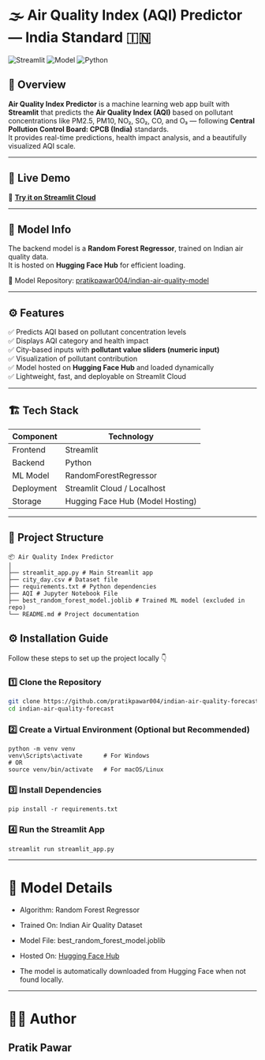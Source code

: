 # 🌫️ Air Quality Index (AQI) Predictor — India Standard 🇮🇳

![Streamlit](https://img.shields.io/badge/Framework-Streamlit-FF4B4B?logo=streamlit)
![Model](https://img.shields.io/badge/Model-RandomForestRegressor-2C7BB6)
![Python](https://img.shields.io/badge/Python-3.10%2B-blue)

## 📘 Overview

**Air Quality Index Predictor** is a machine learning web app built with **Streamlit** that predicts the **Air Quality Index (AQI)** based on pollutant concentrations like PM2.5, PM10, NO₂, SO₂, CO, and O₃ — following **Central Pollution Control Board: CPCB
 (India)** standards.  
It provides real-time predictions, health impact analysis, and a beautifully visualized AQI scale.

---

## 🚀 Live Demo

🔗 **[Try it on Streamlit Cloud](https://aqi-predictor-india.streamlit.app/)** 

---

## 🧠 Model Info

The backend model is a **Random Forest Regressor**, trained on Indian air quality data.  
It is hosted on **Hugging Face Hub** for efficient loading.

🧩 Model Repository: [pratikpawar004/indian-air-quality-model](https://huggingface.co/pratikpawar004/indian-air-quality-model)

---

## ⚙️ Features

✅ Predicts AQI based on pollutant concentration levels  
✅ Displays AQI category and health impact  
✅ City-based inputs with **pollutant value sliders (numeric input)**  
✅ Visualization of pollutant contribution  
✅ Model hosted on **Hugging Face Hub** and loaded dynamically  
✅ Lightweight, fast, and deployable on Streamlit Cloud  

---

## 🏗️ Tech Stack

| Component | Technology |
|------------|-------------|
| Frontend | Streamlit |
| Backend | Python |
| ML Model | RandomForestRegressor |
| Deployment | Streamlit Cloud / Localhost |
| Storage | Hugging Face Hub (Model Hosting) |

---

## 📂 Project Structure
```
📦 Air Quality Index Predictor
│
├── streamlit_app.py # Main Streamlit app
├── city_day.csv # Dataset file
├── requirements.txt # Python dependencies
├── AQI # Jupyter Notebook File
├── best_random_forest_model.joblib # Trained ML model (excluded in repo)
└── README.md # Project documentation
```
## ⚙️ Installation Guide

Follow these steps to set up the project locally 👇

### 1️⃣ Clone the Repository
```bash
git clone https://github.com/pratikpawar004/indian-air-quality-forecast.git
cd indian-air-quality-forecast
```
### 2️⃣ Create a Virtual Environment (Optional but Recommended)
```
python -m venv venv
venv\Scripts\activate      # For Windows
# OR
source venv/bin/activate   # For macOS/Linux
```
### 3️⃣ Install Dependencies
```
pip install -r requirements.txt
```
### 4️⃣ Run the Streamlit App
```
streamlit run streamlit_app.py

```
---
# 🧩 Model Details

- Algorithm: Random Forest Regressor

- Trained On: Indian Air Quality Dataset

- Model File: best_random_forest_model.joblib

- Hosted On: [Hugging Face Hub](https://huggingface.co/pratikpawar004/indian-air-quality-model)


- The model is automatically downloaded from Hugging Face when not found locally.

---
# 👨‍💻 Author
## Pratik Pawar  
